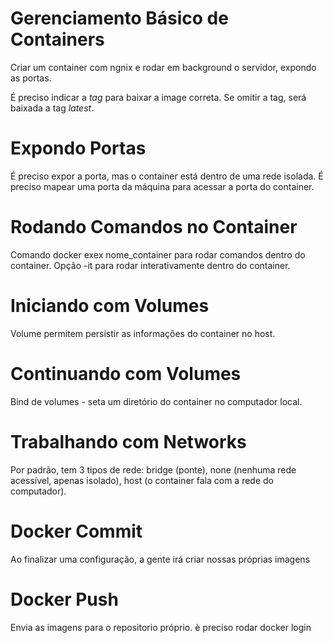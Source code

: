 # Gerenciamento Básico de Containers

Criar um container com ngnix e rodar em background o servidor, expondo as portas.

É preciso indicar a _tag_ para baixar a image correta. Se omitir a tag, será baixada a tag _latest_.

# Expondo Portas

É preciso expor a porta, mas o container está dentro de uma rede isolada. É preciso mapear uma porta da máquina para acessar a porta do container.

# Rodando Comandos no Container

Comando docker exex nome_container para rodar comandos dentro do container. Opção -it para rodar interativamente dentro do container.

# Iniciando com Volumes

Volume permitem persistir as informações do container no host.

# Continuando com Volumes

Bind de volumes - seta um diretório do container no computador local.

# Trabalhando com Networks

Por padrão, tem 3 tipos de rede: bridge (ponte), none (nenhuma rede acessível, apenas isolado), host (o container fala
com a rede do computador).

# Docker Commit

Ao finalizar uma configuração, a gente irá criar nossas próprias imagens

# Docker Push

Envia as imagens para o repositorio próprio. è preciso rodar docker login